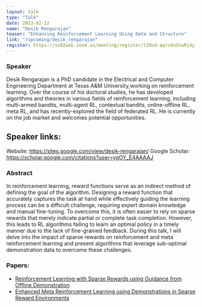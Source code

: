 ```yaml
---
layout: talk
type: "Talk"
date: 2023-02-22
name: "Desik Rengarajan"
teaser: "Enhancing Reinforcement Learning Using Data and Structure"
link: "/upcoming/desik_rengarajan"
register: https://us02web.zoom.us/meeting/register/tZ0ud-qqrz0uGtwRj4y-QZm9dvdOj1kgR_x8
---
```



### Speaker 
Desik Rengarajan is a PhD candidate in the Electrical and Computer Engineering Department at Texas A&M University,working on reinforcement learning. Over the course of his doctoral studies, he has developed algorithms and theories in various fields of reinforcement learning, including multi-armed bandits, multi-agent RL, contextual bandits, online-offline RL, meta RL, and has recently-explored the field of federated RL. He is currently on the job market and welcomes potential opportunities.


## Speaker links:
Website: https://sites.google.com/view/desik-rengarajan/
Google Scholar: https://scholar.google.com/citations?user=ygOY_E4AAAAJ


### Abstract 
In reinforcement learning, reward functions serve as an indirect method of defining the goal of the algorithm. Designing a reward function that accurately captures the task at hand while effectively guiding the learning process can be a difficult challenge, requiring expert domain knowledge and manual fine-tuning. To overcome this, it is often easier to rely on sparse rewards that merely indicate partial or complete task completion. However, this leads to RL algorithms failing to learn an optimal policy in a timely manner due to the lack of fine-grained feedback. During this talk, I will delve into the impact of sparse rewards on reinforcement and meta reinforcement learning and present algorithms that leverage sub-optimal demonstration data to overcome these challenges.

### Papers:
- [Reinforcement Learning with Sparse Rewards using Guidance from Offline Demonstration](https://arxiv.org/pdf/2202.04628.pdf)
- [Enhanced Meta Reinforcement Learning using Demonstrations in Sparse Reward Environments](https://arxiv.org/pdf/2209.13048.pdf) 
